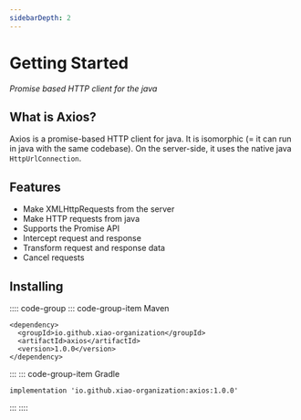 ```yaml
---
sidebarDepth: 2
---
```


# Getting Started

*Promise based HTTP client for the java*

## What is Axios?

Axios is a promise-based HTTP client for java. It is isomorphic (= it can run in java with the same codebase). On the server-side, it uses the native java `HttpUrlConnection`.

## Features

- Make XMLHttpRequests from the server
- Make HTTP requests from java
- Supports the Promise API
- Intercept request and response
- Transform request and response data
- Cancel requests

## Installing

:::: code-group
::: code-group-item Maven
```xml:no-line-numbers
<dependency>
  <groupId>io.github.xiao-organization</groupId>
  <artifactId>axios</artifactId>
  <version>1.0.0</version>
</dependency>
```
:::
::: code-group-item Gradle
```xml:no-line-numbers
implementation 'io.github.xiao-organization:axios:1.0.0'
```
:::
::::
